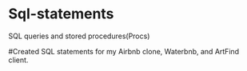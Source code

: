 # Sql-statements
SQL queries and stored procedures(Procs)

#Created SQL statements for my Airbnb clone, Waterbnb, and ArtFind client.
